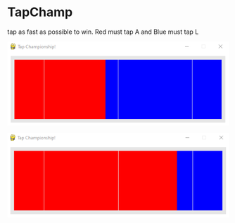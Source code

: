 # TapChamp
 tap as fast as possible to win.
 Red must tap A and Blue must tap L

![Run Away!](https://github.com/TimoBlum/TapChamp/blob/main/TapChamp%202.png "")


![Run Away!](https://github.com/TimoBlum/TapChamp/blob/main/TapChamp.png "")
